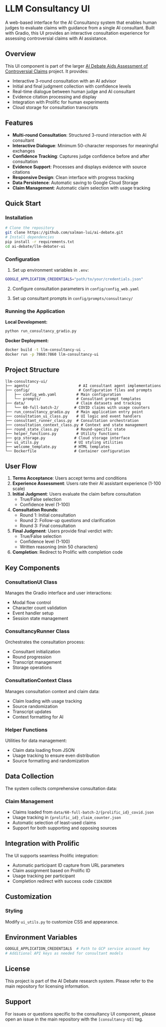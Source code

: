 # LLM Consultancy UI

A web-based interface for the AI Consultancy system that enables human judges to evaluate claims with guidance from a single AI consultant. Built with Gradio, this UI provides an interactive consultation experience for assessing controversial claims with AI assistance.

## Overview

This UI component is part of the larger [AI Debate Aids Assessment of Controversial Claims](https://arxiv.org/abs/2506.02175) project. It provides:

- Interactive 3-round consultation with an AI advisor
- Initial and final judgment collection with confidence levels
- Real-time dialogue between human judge and AI consultant
- Evidence citation processing and display
- Integration with Prolific for human experiments
- Cloud storage for consultation transcripts

## Features

- **Multi-round Consultation**: Structured 3-round interaction with AI consultant
- **Interactive Dialogue**: Minimum 50-character responses for meaningful exchanges
- **Confidence Tracking**: Captures judge confidence before and after consultation
- **Evidence Support**: Processes and displays evidence with source citations
- **Responsive Design**: Clean interface with progress tracking
- **Data Persistence**: Automatic saving to Google Cloud Storage
- **Claim Management**: Automatic claim selection with usage tracking

## Quick Start

### Installation

```bash
# Clone the repository
git clone https://github.com/salman-lui/ai-debate.git
# Install dependencies
pip install -r requirements.txt
cd ai-debate/llm-debater-ui
```

### Configuration

1. Set up environment variables in `.env`:

```bash
GOOGLE_APPLICATION_CREDENTIALS="path/to/your/credentials.json"
```

2. Configure consultation parameters in `config/config_web.yaml`

3. Set up consultant prompts in `config/prompts/consultancy/`

### Running the Application

**Local Development:**

```bash
python run_consultancy_gradio.py
```

**Docker Deployment:**

```bash
docker build -t llm-consultancy-ui .
docker run -p 7860:7860 llm-consultancy-ui
```

## Project Structure

```
llm-consultancy-ui/
├── agents/                      # AI consultant agent implementations
├── config/                      # Configuration files and prompts
│   ├── config_web.yaml         # Main configuration
│   └── prompts/                # Consultant prompt templates
├── data/                       # Claim datasets and tracking
│   └── 60-full-batch-2/       # COVID claims with usage counters
├── run_consultancy_gradio.py   # Main application entry point
├── consultation_ui_class.py    # UI logic and event handlers
├── consultant_runner_class.py  # Consultation orchestration
├── consultation_context_class.py # Context and state management
├── round_state_class.py        # Round-specific state
├── helper_functions.py         # Utility functions
├── gcp_storage.py             # Cloud storage interface
├── ui_utils.py                # UI styling utilities
├── welcome_template.py        # HTML templates
└── Dockerfile                 # Container configuration
```

## User Flow

1. **Terms Acceptance**: Users accept terms and conditions
2. **Experience Assessment**: Users rate their AI assistant experience (1-100 scale)
3. **Initial Judgment**: Users evaluate the claim before consultation
   - True/False selection
   - Confidence level (1-100)
4. **Consultation Rounds**:
   - Round 1: Initial consultation
   - Round 2: Follow-up questions and clarification
   - Round 3: Final consultation
5. **Final Judgment**: Users provide final verdict with:
   - True/False selection
   - Confidence level (1-100)
   - Written reasoning (min 50 characters)
6. **Completion**: Redirect to Prolific with completion code

## Key Components

### ConsultationUI Class

Manages the Gradio interface and user interactions:

- Modal flow control
- Character count validation
- Event handler setup
- Session state management

### ConsultancyRunner Class

Orchestrates the consultation process:

- Consultant initialization
- Round progression
- Transcript management
- Storage operations

### ConsultationContext Class

Manages consultation context and claim data:

- Claim loading with usage tracking
- Source randomization
- Transcript updates
- Context formatting for AI

### Helper Functions

Utilities for data management:

- Claim data loading from JSON
- Usage tracking to ensure even distribution
- Source formatting and randomization

## Data Collection

The system collects comprehensive consultation data:

### Claim Management

- Claims loaded from `data/60-full-batch-2/{prolific_id}_covid.json`
- Usage tracking in `{prolific_id}_claim_counter.json`
- Automatic selection of least-used claims
- Support for both supporting and opposing sources

## Integration with Prolific

The UI supports seamless Prolific integration:

- Automatic participant ID capture from URL parameters
- Claim assignment based on Prolific ID
- Usage tracking per participant
- Completion redirect with success code `C1DA3DDR`

## Customization

### Styling

Modify `ui_utils.py` to customize CSS and appearance.

## Environment Variables

```bash
GOOGLE_APPLICATION_CREDENTIALS  # Path to GCP service account key
# Additional API keys as needed for consultant models
```

## License

This project is part of the AI Debate research system. Please refer to the main repository for licensing information.

## Support

For issues or questions specific to the consultancy UI component, please open an issue in the main repository with the `[consultancy-UI]` tag.

